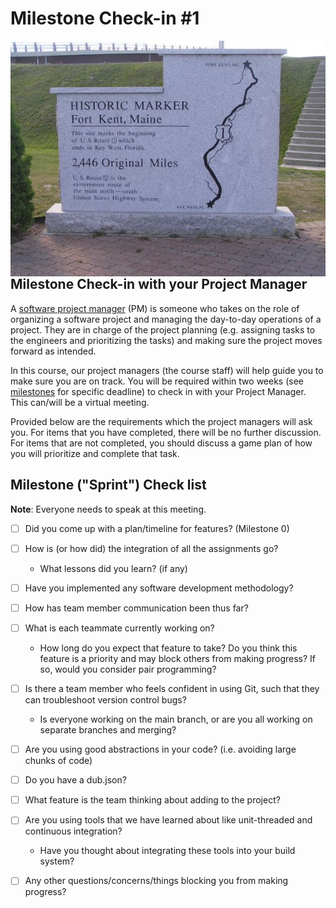 # Milestone Check-in #1

<img src="./media/fort-kent-marker.jpg" align="right" width="550" alt=""/>

## Milestone Check-in with your Project Manager

A [software project manager](https://www.wrike.com/project-management-guide/faq/what-is-software-project-management/) (PM) is someone who takes on the role of organizing a software project and managing the day-to-day operations of a project. They are in charge of the project planning (e.g. assigning tasks to the engineers and prioritizing the tasks) and making sure the project moves forward as intended.

In this course, our project managers (the course staff) will help guide you to make sure you are on track. You will be required within two weeks (see [milestones](./../) for specific deadline) to check in with your Project Manager. This can/will be a virtual meeting. 

Provided below are the requirements which the project managers will ask you. For items that you have completed, there will be no further discussion. For items that are not completed, you should discuss a game plan of how you will prioritize and complete that task.

## Milestone ("Sprint") Check list

**Note**: Everyone needs to speak at this meeting.

- [ ] Did you come up with a plan/timeline for features? (Milestone 0)
- [ ] How is (or how did) the integration of all the assignments go?
	- What lessons did you learn? (if any)
- [ ] Have you implemented any software development methodology?
- [ ] How has team member communication been thus far?
- [ ] What is each teammate currently working on?
	- How long do you expect that feature to take? Do you think this feature is a priority and may block others from making progress? If so, would you consider pair programming?
- [ ] Is there a team member who feels confident in using Git, such that they can troubleshoot version control bugs?
	- Is everyone working on the main branch, or are you all working on separate branches and merging?
- [ ] Are you using good abstractions in your code? (i.e. avoiding large chunks of code)
- [ ] Do you have a dub.json?
- [ ] What feature is the team thinking about adding to the project?
- [ ] Are you using tools that we have learned about like unit-threaded and continuous integration?
	- Have you thought about integrating these tools into your build system?
- [ ] Any other questions/concerns/things blocking you from making progress?




